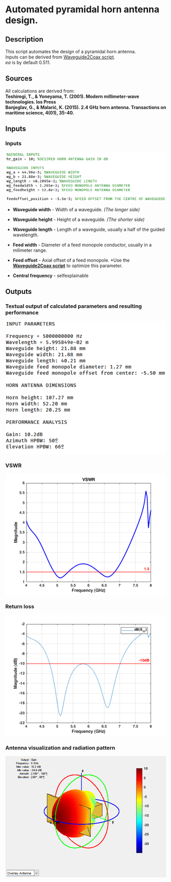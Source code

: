 # Automated pyramidal horn antenna design.

## Description
This script automates the design of a pyramidal horn antenna.  
Inputs can be derived from [Waveguide2Coax script](https://github.com/dnemec/waveguide_to_coax).  
*ea* is by default 0.511.  
  
## Sources
All calculations are derived from:  
**Teshirogi, T., & Yoneyama, T. (2001). Modern millimeter-wave technologies. Ios Press  
Banjeglav, G., & Malarić, K. (2015). 2.4 GHz horn antenna. Transactions on maritime science, 4(01), 35-40.**  
  
## Inputs  
  
### Inputs   
![Input](https://raw.githubusercontent.com/dnemec/pyramidal_horn_antenna_design/main/Images/Inputs.PNG?raw=true)
  
* **Waveguide width** - Width of a waveguide. *(The longer side)*     

* **Waveguide height** - Height of a waveguide. *(The shorter side)*     

* **Waveguide length** - Length of a waveguide, usually a half of the guided wavelength.   

* **Feed width** - Diameter of a feed monopole conductor, usually in a milimeter range.  

* **Feed offset** - Axial offset of a feed monopole.
*Use the [**Waveguide2Coax script**](https://github.com/dnemec/waveguide_to_coax) to optimize this parameter.  

* **Central frequency** - selfexplainable  
  
## Outputs

### Textual output of calculated parameters and resulting performance  
![Output](https://raw.githubusercontent.com/dnemec/pyramidal_horn_antenna_design/main/Images/Outputs.PNG?raw=true)
  
### VSWR
![VSWR](https://raw.githubusercontent.com/dnemec/pyramidal_horn_antenna_design/main/Images/VSWR.png?raw=true)
  
### Return loss
![RL](https://raw.githubusercontent.com/dnemec/pyramidal_horn_antenna_design/main/Images/Returnloss.png?raw=true)
  
### Antenna visualization and radiation pattern
![WG](https://raw.githubusercontent.com/dnemec/pyramidal_horn_antenna_design/main/Images/Pattern.png?raw=true)
